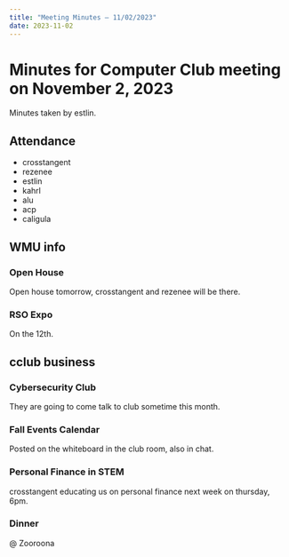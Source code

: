 ```yaml
---
title: "Meeting Minutes – 11/02/2023"
date: 2023-11-02
---
```

# Minutes for Computer Club meeting on November 2, 2023
Minutes taken by estlin.

## Attendance
* crosstangent
* rezenee
* estlin
* kahrl
* alu
* acp
* caligula

## WMU info

### Open House

Open house tomorrow, crosstangent and rezenee will be there. 

### RSO Expo

On the 12th. 

## cclub business

### Cybersecurity Club

They are going to come talk to club sometime this month. 

### Fall Events Calendar

Posted on the whiteboard in the club room, also in chat. 

### Personal Finance in STEM

crosstangent educating us on personal finance next week on thursday, 6pm. 

### Dinner

@ Zooroona
